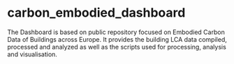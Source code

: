 # carbon_embodied_dashboard
The Dashboard is based on public repository focused on Embodied Carbon Data of Buildings across Europe. It provides the building LCA data compiled, processed and analyzed as well as the scripts used for processing, analysis and visualisation.
